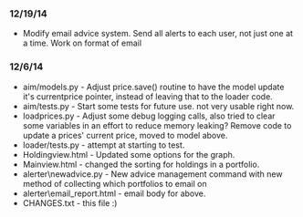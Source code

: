 ### 12/19/14
- Modify email advice system.  Send all alerts to each user, not just one at a time.  Work on format of email
### 12/6/14
- aim/models.py - Adjust price.save() routine to have the model update it's currentprice pointer, instead of leaving that to the loader code.
- aim/tests.py - Start some tests for future use.  not very usable right now.
- loadprices.py - Adjust some debug logging calls, also tried to clear some variables in an effort to reduce memory leaking?  Remove code to update a prices' current price, moved to model above.
- loader/tests.py - attempt at starting to test.
- Holdingview.html - Updated some options for the graph.
- Mainview.html - changed the sorting for holdings in a portfolio.
- alerter\newadvice.py - New advice management command with new method of collecting which portfolios to email on
- alerter\\email_report.html - email body for above.
- CHANGES.txt - this file :)

